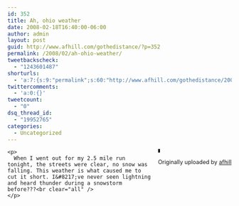 ```yaml
---
id: 352
title: Ah, ohio weather
date: 2008-02-18T16:40:00-06:00
author: admin
layout: post
guid: http://www.afhill.com/gothedistance/?p=352
permalink: /2008/02/ah-ohio-weather/
tweetbackscheck:
  - "1243601487"
shorturls:
  - 'a:7:{s:9:"permalink";s:60:"http://www.afhill.com/gothedistance/2008/02/ah-ohio-weather/";s:7:"tinyurl";s:25:"http://tinyurl.com/lopjp2";s:4:"isgd";s:17:"http://is.gd/J10P";s:5:"bitly";s:19:"http://bit.ly/VfK7t";s:5:"snipr";s:22:"http://snipr.com/j0g10";s:5:"snurl";s:22:"http://snurl.com/j0g10";s:7:"snipurl";s:24:"http://snipurl.com/j0g10";}'
twittercomments:
  - 'a:0:{}'
tweetcount:
  - "0"
dsq_thread_id:
  - "19952765"
categories:
  - Uncategorized
---
```

<div style="float: right; margin-left: 10px; margin-bottom: 10px;">
  <a href="http://www.flickr.com/photos/afhill/2275192831/" title="photo sharing"><img src="http://farm3.static.flickr.com/2068/2275192831_5cdbd9d3e1_m.jpg" alt="" style="border: solid 2px #000000;" /></a> <br /><a href="http://www.flickr.com/photos/afhill/2276007490/" title="photo sharing"><img src="http://farm3.static.flickr.com/2315/2276007490_1ed5f10d2f_m.jpg" alt="" style="border: solid 2px #000000;" /></a> </p> 
  
  <p>
    <span style="font-size: 0.9em; margin-top: 0px;"> Originally uploaded by <a href="http://www.flickr.com/people/afhill/">afhill</a> </span></div> 
    
    <p>
      When I went out for my 2.5 mile run tonight, the streets were clear, no snow was falling. This weather is what caused me to cut it short. I&#8217;ve never seen lightning and heard thunder during a snowstorm before???<br clear="all" />
    </p>